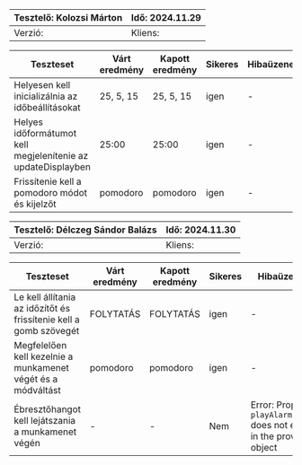 | Tesztelő: Kolozsi Márton   | Idő: 2024.11.29 |
|---------------------------|-----------------|
| Verzió:     | Kliens:  |


| Teszteset | Várt eredmény | Kapott eredmény | Sikeres | Hibaüzenet | Megjegyzés |
|------------------------------------------------------------------------------------|---------------|-----------------|---------|------------|------------|
|  Helyesen kell inicializálnia az időbeállításokat      |    25, 5, 15       |      25, 5, 15       |   igen  |      -     |      -     |
|  Helyes időformátumot kell megjelenítenie az updateDisplayben     |   25:00        |    25:00         |  igen   |      -     |      -     |
|  Frissítenie kell a pomodoro módot és kijelzőt     |      pomodoro     |    pomodoro         |   igen  |      -     |      -     |

| Tesztelő: Délczeg Sándor Balázs | Idő: 2024.11.30 |
|---------------------------------|-----------------|
| Verzió:                         | Kliens:         |


| Teszteset | Várt eredmény | Kapott eredmény | Sikeres | Hibaüzenet | Megjegyzés |
|------------------------------------------------------------------------------------|---------------|-----------------|---------|------------|------------|
|  Le kell állítania az időzítőt és frissítenie kell a gomb szövegét      |    FOLYTATÁS       |      FOLYTATÁS       |   igen  |      -     |      -     |
|  Megfelelően kell kezelnie a munkamenet végét és a módváltást    |    pomodoro       |     pomodoro        |  igen   |      -     |      -     |
|  Ébresztőhangot kell lejátszania a munkamenet végén    |     -      |      -       |   Nem  |     Error: Property `playAlarmSound` does not exist in the provided object    |      -     |

